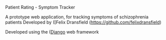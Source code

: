 Patient Rating - Symptom Tracker

A prototype web application, for tracking symptoms of schizophrenia patients Developed by ([Felix Dransfield (https://github.com/felixdransfield)

Developed using the ([Django](https://www.djangoproject.com/) web framework
